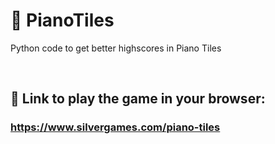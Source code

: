 # 🎹 PianoTiles
Python code to get better highscores in Piano Tiles


<br>


## 🔗 Link to play the game in your browser: 
### https://www.silvergames.com/piano-tiles

